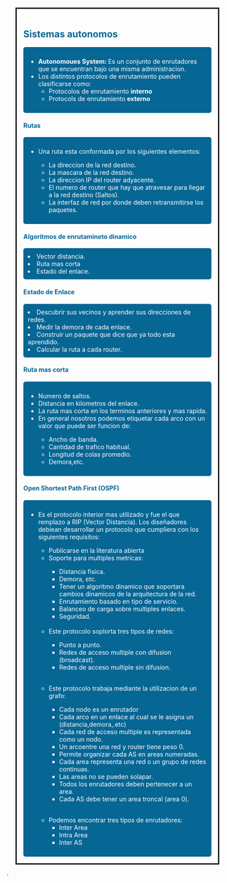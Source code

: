 <div style=";border:solid; margin:20px; padding:3%">

<h2  style = "color:#066694">Sistemas autonomos</h2>

<div  style = "background-color:#066694; color:white; padding:10px; border-radius: 5px">
<ul>
    <li><strong>Autonomoues System: </strong>Es un conjunto de enrutadores que se encuentran bajo una misma administracion.
    <li>Los distintos protocolos de enrutamiento pueden clasificarse como:
    <ul>
        <li>Protocolos de enrutamiento <strong>interno</strong></li> 
         <li>Protocols de enrutamiento <strong>externo</strong></li>
    </ul>
</ul>
</div>


<h4 style = "color:#066694"> Rutas </h4>

<div  style = "background-color:#066694; color:white; padding:10px; border-radius: 5px">
<ul>
    <li>Una ruta esta conformada por los siguientes elementos:</li>
    <ul>
        <li>La direccion de la red destino.</li>
        <li>La mascara de la red destino.</li>
        <li>La direccion IP del router adyacente.</li>
        <li>El numero de router que hay que atravesar para llegar a la red destino (Saltos).</li>
        <li>La interfaz de red por donde deben retransmitirse los paquetes.</li>
    </ul>
</ul>
</div>

<h4 style = "color:#066694"> Algoritmos de enrutamineto dinamico </h4>

<div  style = "background-color:#066694; color:white; padding:10px; border-radius: 5px">
  <li>Vector distancia.</li>
  <li>Ruta mas corta</li>
  <li>Estado del enlace.</li>
</div>

<h4 style = "color:#066694">Estado de Enlace</h4>

<div  style = "background-color:#066694; color:white; padding:10px; border-radius: 5px">
    <li>Descubrir sus vecinos y aprender sus direcciones de redes.</li>
    <li>Medir la demora de cada enlace.</li>
    <li>Construir un paquete que dice que ya todo esta aprendido.</li>
    <li>Calcular la ruta a cada router.</li>
</div>

<h4 style = "color:#066694">Ruta mas corta</h4>

<div  style = "background-color:#066694; color:white; padding:10px; border-radius: 5px">
 <ul>
    <li>Numero de saltos.</li>
    <li>Distancia en kilometros del enlace.</li>
    <li>La ruta mas corta en los terminos anteriores y mas rapida.</li>
    <li>En general nosotros podemos etiquetar cada arco con un valor que puede ser funcion de:</li>
    <ul>
        <li>Ancho de banda.</li>
        <li>Cantidad de trafico habitual.</li>
        <li>Longitud de colas promedio.</li>
        <li>Demora,etc.</li>
    </ul>
</ul>
</div>

<h4 style = "color:#066694">Open Shortest Path First (OSPF)</h4>

<div  style = "background-color:#066694; color:white; padding:10px; border-radius: 5px">
  <ul>
  <li>Es el protocolo interior mas utilizado y fue el que remplazo a RIP (Vector Distancia). Los diseñadores debiean desarrollar un protocolo que cumpliera con los siguientes requisitos:</li>
        <ul>
            <li>Publicarse en la literatura abierta</li>
            <li>Soporte para multiples metricas:</li>
            <ul>    
                <li>Distancia fisica.</li>
                <li>Demora, etc.</li>
                <li>Tener un algoritmo dinamico que soportara cambios dinamicos de la arquitectura de la red.</li>
                <li>Enrutamiento basado en tipo de servicio.</li>
                <li>Balanceo  de carga sobre multiples enlaces.</li>
                <li>Seguridad.</li>
            </ul>
            <br>
            <li>Este protocolo soplorta tres tipos de redes:</li>
            <ul> 
                <li>Punto a punto.</li>
                <li>Redes de acceso multiple con difusion (broadcast).</li>
                <li>Redes de acceso multiple sin difusion.</li>
            </ul>
        </ul>
        <br>
        <ul>
            <li>Este protocolo trabaja mediante la utilizacion de un grafo:</li>
            <ul>
                <li>Cada nodo es un enrutador</li>
                <li>Cada arco en un enlace al cual se le asigna un (distancia,demora,.etc)</li>
                <li>Cada red de acceso multiple es representada como un nodo.</li>
                <li>Un arcoentre una red y router tiene peso 0.</li>
                <li>Permite organizar cada AS en areas numeradas.</li>
                <li>Cada area representa una red o un grupo de redes continuas.</li>
                <li>Las areas no se pueden solapar.</li>
                <li>Todos los enrutadores deben pertenecer a un area.</li>
                <li>Cada AS debe tener un area troncal (area 0).</li>
            </ul>
        </ul>
        <br>
        <ul>
            <li>Podemos encontrar tres tipos de enrutadores:
            <ul>
                <li>Inter Area</li>
                <li>Intra Area</li>
                <li>Inter AS</li>
            </ul>
        </ul>
</ul>
</div>

</div>


´